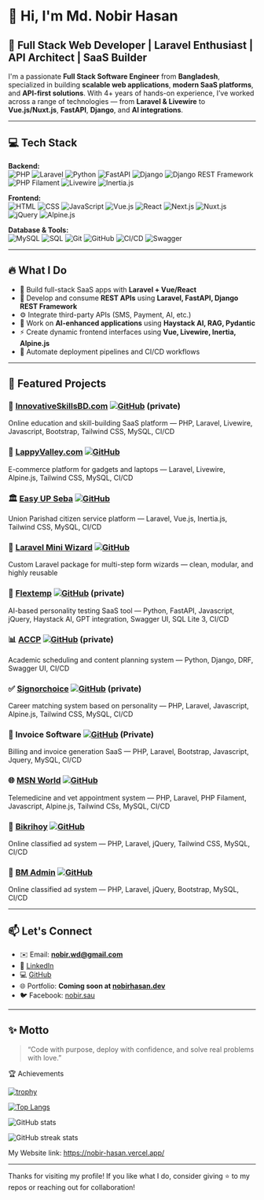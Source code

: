# 👋 Hi, I'm Md. Nobir Hasan

## 🚀 Full Stack Web Developer | Laravel Enthusiast | API Architect | SaaS Builder

I'm a passionate **Full Stack Software Engineer** from **Bangladesh**, specialized in building **scalable web applications**, **modern SaaS platforms**, and **API-first solutions**. With 4+ years of hands-on experience, I’ve worked across a range of technologies — from **Laravel & Livewire** to **Vue.js/Nuxt.js**, **FastAPI**, **Django**, and **AI integrations**.

---

## 💻 Tech Stack

**Backend:**  
![PHP](https://img.shields.io/badge/-PHP-777?style=flat&logo=php) ![Laravel](https://img.shields.io/badge/-Laravel-red?style=flat&logo=laravel) ![Python](https://img.shields.io/badge/-Python-3776AB?style=flat&logo=python) ![FastAPI](https://img.shields.io/badge/-FastAPI-009688?style=flat&logo=fastapi) ![Django](https://img.shields.io/badge/-Django-092E20?style=flat&logo=django) ![Django REST Framework](https://img.shields.io/badge/-DRF-ff1709?style=flat&logo=django) ![PHP Filament](https://img.shields.io/badge/-FilamentPHP-4e5d94?style=flat) ![Livewire](https://img.shields.io/badge/-Livewire-blueviolet?style=flat) ![Inertia.js](https://img.shields.io/badge/-Inertia.js-3c3c3c?style=flat)

**Frontend:**  
![HTML](https://img.shields.io/badge/-HTML5-E34F26?style=flat&logo=html5) ![CSS](https://img.shields.io/badge/-CSS3-1572B6?style=flat&logo=css3) ![JavaScript](https://img.shields.io/badge/-JavaScript-F7DF1E?style=flat&logo=javascript) ![Vue.js](https://img.shields.io/badge/-Vue.js-4FC08D?style=flat&logo=vue.js) ![React](https://img.shields.io/badge/-React-61DAFB?style=flat&logo=react) ![Next.js](https://img.shields.io/badge/-Next.js-black?style=flat&logo=next.js) ![Nuxt.js](https://img.shields.io/badge/-Nuxt.js-00C58E?style=flat&logo=nuxt.js) ![jQuery](https://img.shields.io/badge/-jQuery-0769AD?style=flat&logo=jquery) ![Alpine.js](https://img.shields.io/badge/-Alpine.js-8BC0D0?style=flat)

**Database & Tools:**  
![MySQL](https://img.shields.io/badge/-MySQL-4479A1?style=flat&logo=mysql) ![SQL](https://img.shields.io/badge/-SQL-003B57?style=flat&logo=database) ![Git](https://img.shields.io/badge/-Git-F05032?style=flat&logo=git) ![GitHub](https://img.shields.io/badge/-GitHub-181717?style=flat&logo=github) ![CI/CD](https://img.shields.io/badge/-CI%2FCD-0A0A0A?style=flat&logo=github-actions) ![Swagger](https://img.shields.io/badge/-Swagger-85EA2D?style=flat&logo=swagger)

---

## 🔥 What I Do

- 🔧 Build full-stack SaaS apps with **Laravel + Vue/React**
- 🔗 Develop and consume **REST APIs** using **Laravel, FastAPI, Django REST Framework**
- ⚙️ Integrate third-party APIs (SMS, Payment, AI, etc.)
- 🧠 Work on **AI-enhanced applications** using **Haystack AI, RAG, Pydantic**
- ⚡ Create dynamic frontend interfaces using **Vue, Livewire, Inertia, Alpine.js**
- 🚀 Automate deployment pipelines and CI/CD workflows

---

## 🌟 Featured Projects

### 🚀 [InnovativeSkillsBD.com](https://innovativeskillsbd.com)  [![GitHub](https://img.shields.io/badge/🔗%20GitHub-181717?style=flat&logo=github)](https://github.com/Innovative-Skills-Ltd/innovativeskills-bd) (private)
Online education and skill-building SaaS platform — PHP, Laravel, Livewire, Javascript, Bootstrap, Tailwind CSS, MySQL, CI/CD

### 🛒 [LappyValley.com](https://lappyvalley.com) [![GitHub](https://img.shields.io/badge/🔗%20GitHub-181717?style=flat&logo=github)](https://github.com/md-nobir-hasan/Lappy-Valley)
E-commerce platform for gadgets and laptops — Laravel, Livewire, Alpine.js, Tailwind CSS, MySQL, CI/CD

### 🏛️ [Easy UP Seba](https://github.com/md-nobir-hasan/easy-up-seba) [![GitHub](https://img.shields.io/badge/🔗%20GitHub-181717?style=flat&logo=github)](https://github.com/md-nobir-hasan/easy-up-seba)
Union Parishad citizen service platform — Laravel, Vue.js, Inertia.js, Tailwind CSS, MySQL, CI/CD

### 🧩 [Laravel Mini Wizard](https://github.com/md-nobir-hasan/laravel-mini-wizard) [![GitHub](https://img.shields.io/badge/🔗%20GitHub-181717?style=flat&logo=github)](https://github.com/md-nobir-hasan/laravel-mini-wizard)
Custom Laravel package for multi-step form wizards — clean, modular, and highly reusable

### 🧠 [Flextemp](https://personalitytest.innovativeskillsbd.com/) [![GitHub](https://img.shields.io/badge/🔗%20GitHub-181717?style=flat&logo=github)](https://github.com/md-nobir-hasan/fastapi-personality-test) (private)
AI-based personality testing SaaS tool — Python, FastAPI, Javascript, jQuery, Haystack AI, GPT integration, Swagger UI, SQL Lite 3, CI/CD

### 📊 [ACCP](https://accp.mibpromotions.com/) [![GitHub](https://img.shields.io/badge/🔗%20GitHub-181717?style=flat&logo=github)](https://github.com/Innovative-Skills-Ltd/Accp-Backend) (private)
Academic scheduling and content planning system — Python, Django, DRF, Swagger UI, CI/CD

### ✅ [Signorchoice](https://signorchoice.com/) [![GitHub](https://img.shields.io/badge/🔗%20GitHub-181717?style=flat&logo=github)](https://github.com/md-nobir-hasan/signorchoice) (private)
Career matching system based on personality — PHP, Laravel, Javascript, Alpine.js, Tailwind CSS, MySQL, CI/CD

### 🧾 Invoice Software [![GitHub](https://img.shields.io/badge/🔗%20GitHub-181717?style=flat&logo=github)](https://github.com/md-nobir-hasan/invoice-software) (Private)
Billing and invoice generation SaaS — PHP, Laravel, Bootstrap, Javascript, Jquery, MySQL, CI/CD

### 🌐 [MSN World](https://msnworld.net/) [![GitHub](https://img.shields.io/badge/🔗%20GitHub-181717?style=flat&logo=github)](https://github.com/md-nobir-hasan/msnworld.net)
Telemedicine and vet appointment system — PHP, Laravel, PHP Filament, Javascript, Alpine.js, Tailwind CSs, MySQL, CI/CD

### 📁 [Bikrihoy](https://bikrihoy.com/) [![GitHub](https://img.shields.io/badge/🔗%20GitHub-181717?style=flat&logo=github)](https://github.com/md-nobir-hasan/bikrihoy.com)
Online classified ad system — PHP, Laravel, jQuery, Tailwind CSS, MySQL, CI/CD


### 📁 [BM Admin](https://ads.e-businessclinic.com/) [![GitHub](https://img.shields.io/badge/🔗%20GitHub-181717?style=flat&logo=github)](https://github.com/md-nobir-hasan/bm-admin)
Online classified ad system — PHP, Laravel, jQuery, Bootstrap, MySQL, CI/CD

---

## 📫 Let's Connect

- ✉️ Email: **nobir.wd@gmail.com**  
- 💼 [LinkedIn](https://www.linkedin.com/in/md-nobir-hasan)  
- 💻 [GitHub](https://github.com/md-nobir-hasan)  
- 🌐 Portfolio: **Coming soon at [nobirhasan.dev](https://nobirhasan.dev)**  
- 🐦 Facebook: [nobir.sau](https://www.facebook.com/nobir.sau)

---

## ✨ Motto

> “Code with purpose, deploy with confidence, and solve real problems with love.”







🏆 Achievements

[![trophy](https://github-profile-trophy.vercel.app/?username=Md-Nobir-Hasan)](https://github.com/ryo-ma/github-profile-trophy)

[![Top Langs](https://github-readme-stats.vercel.app/api/top-langs/?username=Md-Nobir-Hasan)](https://github.com/anuraghazra/github-readme-stats)

![GitHub stats](https://github-readme-stats.vercel.app/api?username=Md-Nobir-Hasan&show_icons=true)  


![GitHub streak stats](https://github-readme-streak-stats.herokuapp.com/?user=Md-Nobir-Hasan)  


My Website link: https://nobir-hasan.vercel.app/

---

Thanks for visiting my profile! If you like what I do, consider giving ⭐ to my repos or reaching out for collaboration!
